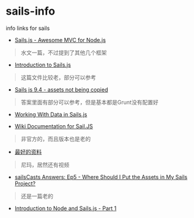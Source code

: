 sails-info
==========

info links for sails


* [Sails.js - Awesome MVC for Node.js](http://sethetter.com/sails-js/)

> 水文一篇，不过提到了其他几个框架

* [Introduction to Sails.js](http://code.tutsplus.com/tutorials/introduction-to-sailsjs--net-35390) 

> 这篇文件比较老，部分可以参考


* [Sails js 9.4 - assets not being copied](http://stackoverflow.com/questions/20316958/sails-js-9-4-assets-not-being-copied)

> 答案里面有部分可以参考，但是基本都是Grunt没有配置好


* [Working With Data in Sails.js](http://code.tutsplus.com/tutorials/working-with-data-in-sailsjs--net-31525)


* [Wiki Documentation for Sail.JS](https://github.com/xdissent/sails-wiki)

> 非官方的，而且版本也是老的


* [最好的资料](http://irlnathan.github.io/sailscasts/blog/archives/)

> 尼玛，居然还有视频



* [sailsCasts Answers: Ep5 - Where Should I Put the Assets in My Sails Project?](http://irlnathan.github.io/sailscasts/blog/2013/12/05/sailscasts-answers-ep5-where-should-i-put-the-assets-in-my-sails-project/)

> 还是一篇老的





* [Introduction to Node and Sails.js - Part 1](https://www.youtube.com/watch?v=AcwlZQb-cmQ)
